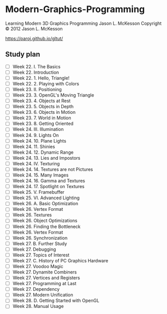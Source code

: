 # Modern-Graphics-Programming

Learning Modern 3D Graphics Programming
Jason L. McKesson
Copyright © 2012 Jason L. McKesson

https://paroj.github.io/gltut/

## Study plan

- [ ] Week 22. I. The Basics
- [ ] Week 22. Introduction
- [ ] Week 22. 1. Hello, Triangle!
- [ ] Week 22. 2. Playing with Colors
- [ ] Week 23. II. Positioning
- [ ] Week 23. 3. OpenGL's Moving Triangle
- [ ] Week 23. 4. Objects at Rest
- [ ] Week 23. 5. Objects in Depth
- [ ] Week 23. 6. Objects in Motion
- [ ] Week 23. 7. World in Motion
- [ ] Week 23. 8. Getting Oriented
- [ ] Week 24. III. Illumination
- [ ] Week 24. 9. Lights On
- [ ] Week 24. 10. Plane Lights
- [ ] Week 24. 11. Shinies
- [ ] Week 24. 12. Dynamic Range
- [ ] Week 24. 13. Lies and Impostors
- [ ] Week 24. IV. Texturing
- [ ] Week 24. 14. Textures are not Pictures
- [ ] Week 24. 15. Many Images
- [ ] Week 24. 16. Gamma and Textures
- [ ] Week 24. 17. Spotlight on Textures
- [ ] Week 25. V. Framebuffer
- [ ] Week 25. VI. Advanced Lighting
- [ ] Week 26. A. Basic Optimization
- [ ] Week 26. Vertex Format
- [ ] Week 26. Textures
- [ ] Week 26. Object Optimizations
- [ ] Week 26. Finding the Bottleneck
- [ ] Week 26. Vertex Format
- [ ] Week 26. Synchronization
- [ ] Week 27. B. Further Study
- [ ] Week 27. Debugging
- [ ] Week 27. Topics of Interest
- [ ] Week 27. C. History of PC Graphics Hardware
- [ ] Week 27. Voodoo Magic
- [ ] Week 27. Dynamite Combiners
- [ ] Week 27. Vertices and Registers
- [ ] Week 27. Programming at Last
- [ ] Week 27. Dependency
- [ ] Week 27. Modern Unification
- [ ] Week 28. D. Getting Started with OpenGL
- [ ] Week 28. Manual Usage
